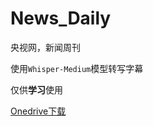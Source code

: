 # News_Daily
央视网，新闻周刊

使用`Whisper-Medium`模型转写字幕

仅供**学习**使用

[Onedrive下载](https://share.hzchu.top/zh-CN/%E8%A7%86%E9%A2%91/%E6%96%B0%E9%97%BB%E5%91%A8%E5%88%8A/)
